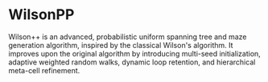 # WilsonPP
Wilson++ is an advanced, probabilistic uniform spanning tree and maze generation algorithm, inspired by the classical Wilson's algorithm. It improves upon the original algorithm by introducing multi-seed initialization, adaptive weighted random walks, dynamic loop retention, and hierarchical meta-cell refinement. 
